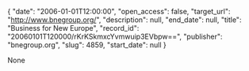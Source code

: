 {
  "date": "2006-01-01T12:00:00", 
  "open_access": false, 
  "target_url": "http://www.bnegroup.org/", 
  "description": null, 
  "end_date": null, 
  "title": "Business for New Europe", 
  "record_id": "20060101T120000/rKrKSkmxcYvmwuip3EVbpw==", 
  "publisher": "bnegroup.org", 
  "slug": 4859, 
  "start_date": null
}

None